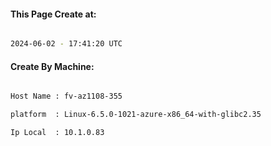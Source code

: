 
   
#### This Page Create at:

```bash

2024-06-02 - 17:41:20 UTC

```

#### Create By Machine:

```bash

Host Name : fv-az1108-355

platform  : Linux-6.5.0-1021-azure-x86_64-with-glibc2.35

Ip Local  : 10.1.0.83

```

